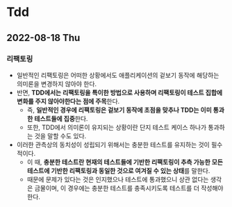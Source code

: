 # Tdd
## 2022-08-18 Thu
### 리팩토링
* 일반적인 리팩토링은 어떠한 상황에서도 애플리케이션의 겉보기 동작에 해당하는 의미론을 변경하지 않아야 한다.
* 반면, **TDD에서는 리팩토링을 특이한 방법으로 사용하며 리팩토링이 테스트 집합에 변화를 주지 않아야한다는 점에 주목**한다.
  * 즉, **일반적인 경우에 리팩토링은 겉보기 동작에 초점을 맞추나 TDD는 이미 통과한 테스트들에 집중**한다.
  * 또한, TDD에서 의미론이 유지되는 상황이란 단지 테스트 케이스 하나가 통과하는 것을 말할 수도 있다. 
* 이러한 관측상의 동치성이 성립되기 위해서는 충분한 테스트를 유지하는 것이 필수적이다.
  * 이 때, **충분한 테스트란 현재의 테스트들에 기반한 리팩토링이 추측 가능한 모든 테스트에 기반한 리팩토링과 동일한 것으로 여겨질 수 있는 상태**를 말한다.
  * 때문에 문제가 있다는 것은 인지했으나 테스트에 통과했으니 상관 없다는 생각은 금물이며, 이 경우에는 충분한 테스트를 충족시키도록 테스트를 더 작성해야 한다.